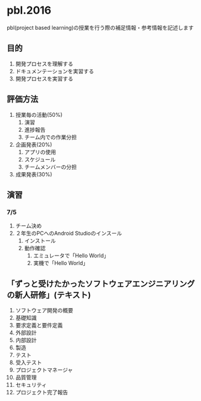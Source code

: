 # pbl.2016

pbl(project based learning)の授業を行う際の補足情報・参考情報を記述します

## 目的

1. 開発プロセスを理解する
1. ドキュメンテーションを実習する
1. 開発プロセスを実習する

## 評価方法

1. 授業毎の活動(50%)
	1. 演習
	1. 進捗報告
	1. チーム内での作業分担
1. 企画発表(20%)
	1. アプリの使用
	1. スケジュール
	1. チームメンバーの分担
1. 成果発表(30%)

## 演習

### 7/5

1. チーム決め
1. ２年生のPCへのAndroid Studioのインスール
	1. インストール
	1. 動作確認
		1. エミュレータで「Hello World」
		1. 実機で「Hello World」

## 「ずっと受けたかったソフトウェアエンジニアリングの新人研修」(テキスト)
1. ソフトウェア開発の概要
1. 基礎知識
1. 要求定義と要件定義
1. 外部設計
1. 内部設計
1. 製造
1. テスト
1. 受入テスト
1. プロジェクトマネージャ
1. 品質管理
1. セキュリティ
1. プロジェクト完了報告